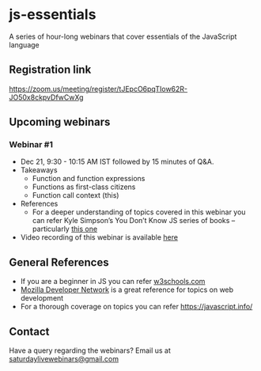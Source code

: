 # js-essentials
A series of hour-long webinars that cover essentials of the JavaScript language

## Registration link
https://zoom.us/meeting/register/tJEpcO6pqTIow62R-JO50x8ckpvDfwCwXg

## Upcoming webinars
### Webinar #1
 * Dec 21, 9:30 - 10:15 AM IST followed by 15 minutes of Q&A.
 * Takeaways
     - Function and function expressions
     - Functions as first-class citizens
     - Function call context (this)
 * References
    - For a deeper understanding of topics covered in this webinar you can refer Kyle Simpson’s You Don’t Know JS series of books – particularly [this one](https://github.com/getify/You-Dont-Know-JS/blob/2nd-ed/objects-classes/README.md)
 * Video recording of this webinar is available [here](https://www.youtube.com/watch?v=D61O7f4C2HA)

## General References
- If you are a beginner in JS you can refer [w3schools.com](https://www.w3schools.com/js/default.asp)
- [Mozilla Developer Network](https://developer.mozilla.org/en-US/) is a great reference for topics on web development
- For a thorough coverage on topics you can refer https://javascript.info/

## Contact
Have a query regarding the webinars? Email us at [saturdaylivewebinars@gmail.com](mailto:saturdaylivewebinars@gmail.com)
